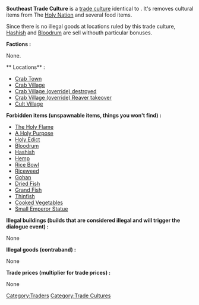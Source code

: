 **Southeast Trade Culture** is a [trade culture](Traders.md "wikilink")
identical to [](Empire_Lawless_Trade_Culture.md). It's removes cultural
items from The [Holy Nation](Holy_Nation.md "wikilink") and several food
items.

Since there is no illegal goods at locations ruled by this trade
culture, [Hashish](Hashish.md "wikilink") and
[Bloodrum](Bloodrum.md "wikilink") are sell withouth particular bonuses.

**Factions :**

None.

**
Locations** :

- [Crab Town](Crab_Town.md "wikilink")
- [Crab Village](Crab_Village.md "wikilink")
- [Crab Village (override)
  destroyed](Crab_Village_(override)_destroyed "wikilink")
- [Crab Village (override) Reaver
  takeover](Crab_Village_(override)_Reaver_takeover "wikilink")
- [Cult Village](Cult_Village.md "wikilink")

**Forbidden items (unspawnable items, things you won't find) :**

- [The Holy Flame](The_Holy_Flame.md "wikilink")
- [A Holy Purpose](A_Holy_Purpose.md "wikilink")
- [Holy Edict](Holy_Edict.md "wikilink")
- [Bloodrum](Bloodrum.md "wikilink")
- [Hashish](Hashish.md "wikilink")
- [Hemp](Hemp.md "wikilink")
- [Rice Bowl](Rice_Bowl.md "wikilink")
- [Riceweed](Riceweed.md "wikilink")
- [Gohan](Gohan.md "wikilink")
- [Dried Fish](Dried_Fish.md "wikilink")
- [Grand Fish](Grand_Fish.md "wikilink")
- [Thinfish](Thinfish.md "wikilink")
- [Cooked Vegetables](Cooked_Vegetables.md "wikilink")
- [Small Emperor Statue](Small_Emperor_Statue.md "wikilink")

**Illegal buildings (builds that are considered illegal and will trigger
the dialogue event) :**

None

**Illegal goods (contraband) :**

None

**Trade prices (multiplier for trade prices) :**

None

[Category:Traders](Category:Traders "wikilink") [Category:Trade
Cultures](Category:Trade_Cultures "wikilink")